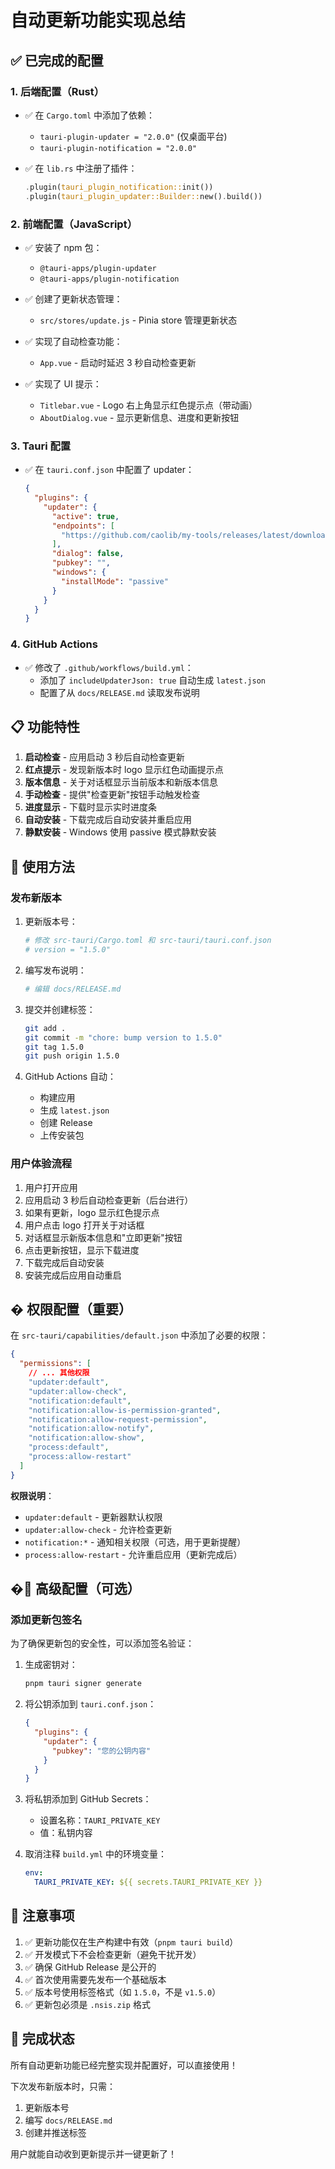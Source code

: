 # 自动更新功能实现总结

## ✅ 已完成的配置

### 1. 后端配置（Rust）

- ✅ 在 `Cargo.toml` 中添加了依赖：
  - `tauri-plugin-updater = "2.0.0"` (仅桌面平台)
  - `tauri-plugin-notification = "2.0.0"`

- ✅ 在 `lib.rs` 中注册了插件：
  ```rust
  .plugin(tauri_plugin_notification::init())
  .plugin(tauri_plugin_updater::Builder::new().build())
  ```

### 2. 前端配置（JavaScript）

- ✅ 安装了 npm 包：
  - `@tauri-apps/plugin-updater`
  - `@tauri-apps/plugin-notification`

- ✅ 创建了更新状态管理：
  - `src/stores/update.js` - Pinia store 管理更新状态

- ✅ 实现了自动检查功能：
  - `App.vue` - 启动时延迟 3 秒自动检查更新

- ✅ 实现了 UI 提示：
  - `Titlebar.vue` - Logo 右上角显示红色提示点（带动画）
  - `AboutDialog.vue` - 显示更新信息、进度和更新按钮

### 3. Tauri 配置

- ✅ 在 `tauri.conf.json` 中配置了 updater：
  ```json
  {
    "plugins": {
      "updater": {
        "active": true,
        "endpoints": [
          "https://github.com/caolib/my-tools/releases/latest/download/latest.json"
        ],
        "dialog": false,
        "pubkey": "",
        "windows": {
          "installMode": "passive"
        }
      }
    }
  }
  ```

### 4. GitHub Actions

- ✅ 修改了 `.github/workflows/build.yml`：
  - 添加了 `includeUpdaterJson: true` 自动生成 `latest.json`
  - 配置了从 `docs/RELEASE.md` 读取发布说明

## 📋 功能特性

1. **启动检查** - 应用启动 3 秒后自动检查更新
2. **红点提示** - 发现新版本时 logo 显示红色动画提示点
3. **版本信息** - 关于对话框显示当前版本和新版本信息
4. **手动检查** - 提供"检查更新"按钮手动触发检查
5. **进度显示** - 下载时显示实时进度条
6. **自动安装** - 下载完成后自动安装并重启应用
7. **静默安装** - Windows 使用 passive 模式静默安装

## 🚀 使用方法

### 发布新版本

1. 更新版本号：
   ```bash
   # 修改 src-tauri/Cargo.toml 和 src-tauri/tauri.conf.json
   # version = "1.5.0"
   ```

2. 编写发布说明：
   ```bash
   # 编辑 docs/RELEASE.md
   ```

3. 提交并创建标签：
   ```bash
   git add .
   git commit -m "chore: bump version to 1.5.0"
   git tag 1.5.0
   git push origin 1.5.0
   ```

4. GitHub Actions 自动：
   - 构建应用
   - 生成 `latest.json`
   - 创建 Release
   - 上传安装包

### 用户体验流程

1. 用户打开应用
2. 应用启动 3 秒后自动检查更新（后台进行）
3. 如果有更新，logo 显示红色提示点
4. 用户点击 logo 打开关于对话框
5. 对话框显示新版本信息和"立即更新"按钮
6. 点击更新按钮，显示下载进度
7. 下载完成后自动安装
8. 安装完成后应用自动重启

## � 权限配置（重要）

在 `src-tauri/capabilities/default.json` 中添加了必要的权限：

```json
{
  "permissions": [
    // ... 其他权限
    "updater:default",
    "updater:allow-check",
    "notification:default",
    "notification:allow-is-permission-granted",
    "notification:allow-request-permission",
    "notification:allow-notify",
    "notification:allow-show",
    "process:default",
    "process:allow-restart"
  ]
}
```

**权限说明**：
- `updater:default` - 更新器默认权限
- `updater:allow-check` - 允许检查更新
- `notification:*` - 通知相关权限（可选，用于更新提醒）
- `process:allow-restart` - 允许重启应用（更新完成后）

## �🔧 高级配置（可选）

### 添加更新包签名

为了确保更新包的安全性，可以添加签名验证：

1. 生成密钥对：
   ```bash
   pnpm tauri signer generate
   ```

2. 将公钥添加到 `tauri.conf.json`：
   ```json
   {
     "plugins": {
       "updater": {
         "pubkey": "您的公钥内容"
       }
     }
   }
   ```

3. 将私钥添加到 GitHub Secrets：
   - 设置名称：`TAURI_PRIVATE_KEY`
   - 值：私钥内容

4. 取消注释 `build.yml` 中的环境变量：
   ```yaml
   env:
     TAURI_PRIVATE_KEY: ${{ secrets.TAURI_PRIVATE_KEY }}
   ```

## 📝 注意事项

1. ✅ 更新功能仅在生产构建中有效（`pnpm tauri build`）
2. ✅ 开发模式下不会检查更新（避免干扰开发）
3. ✅ 确保 GitHub Release 是公开的
4. ✅ 首次使用需要先发布一个基础版本
5. ✅ 版本号使用标签格式（如 `1.5.0`，不是 `v1.5.0`）
6. ✅ 更新包必须是 `.nsis.zip` 格式

## 🎉 完成状态

所有自动更新功能已经完整实现并配置好，可以直接使用！

下次发布新版本时，只需：
1. 更新版本号
2. 编写 `docs/RELEASE.md`
3. 创建并推送标签

用户就能自动收到更新提示并一键更新了！
